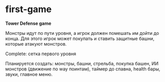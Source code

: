 # first-game

**Tower Defense game**

Монстры идут по пути уровня, а игрок должен помешать им дойти до конца. Для этого игрок может покупать и ставить защитные башни, которые атакуют монстров.

Complete: сетка первого уровня

Планируется создать: монстры, башни, стрельба, покупка башен, ИИ монстров (движение по way поинтам), таймер до спавна, health бары, звуки, главное меню.
